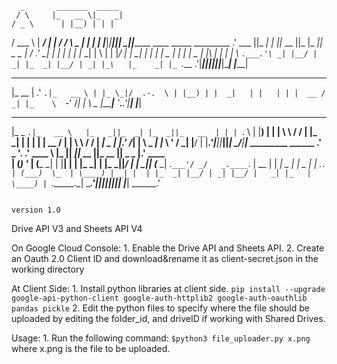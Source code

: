       _       _______  _____
     / \     |_   __ \|_   _|
    / _ \      | |__) | | |
   / ___ \     |  ___/  | |
 _/ /   \ \_  _| |_    _| |_
|____|_|____||_____| _|_____|_______  ____  _____  _________
 .' ___  ||_   _|   |_   _||_   __  ||_   \|_   _||  _   _  |
/ .'   \_|  | |       | |    | |_ \_|  |   \ | |  |_/ | | \_|
| |         | |   _   | |    |  _| _   | |\ \| |      | |
\ `.___.'\ _| |__/ | _| |_  _| |__/ | _| |_\   |_    _| |_
 `.____ .'|________||_____||________||_____|\____|  |_____|
 ________    ___   _______
|_   __  | .'   `.|_   __ \
  | |_ \_|/  .-.  \ | |__) |
  |  _|   | |   | | |  __ /
 _| |_    \  `-'  /_| |  \ \_
|_____|    `.___.'|____| |___|
 ______   _______     _____  ____   ____  ________
|_   _ `.|_   __ \   |_   _||_  _| |_  _||_   __  |
  | | `. \ | |__) |    | |    \ \   / /    | |_ \_|
  | |  | | |  __ /     | |     \ \ / /     |  _| _
 _| |_.' /_| |  \ \_  _| |_     \ ' /     _| |__/ |
|______.'|____|_|___||_____|  ___\_/_____|________|___  _________   ______
 .' _ '.     .' ____ \ |_   ||   _||_   __  ||_   __  ||  _   _  |.' ____ \
 | (_) '___  | (___ \_|  | |__| |    | |_ \_|  | |_ \_||_/ | | \_|| (___ \_|
 .`___'/ _/   _.____`.   |  __  |    |  _| _   |  _| _     | |     _.____`.
| (___)  \_  | \____) | _| |  | |_  _| |__/ | _| |__/ |   _| |_   | \____) |
`._____.\__|  \______.'|____||____||________||________|  |_____|   \______.'


                                                                                    version 1.0
Drive API V3 and Sheets API V4

On Google Cloud Console:
    1. Enable the Drive API and Sheets API.
    2. Create an Oauth 2.0 Client ID and download&rename it as client-secret.json in the working directory

At Client Side:
    1. Install python libraries at client side.
        ```pip install --upgrade google-api-python-client google-auth-httplib2 google-auth-oauthlib pandas pickle```
    2. Edit the python files to specify where the file should be uploaded by editing the folder_id, and driveID if working with Shared Drives.

Usage:
    1. Run the following command:
        ```$python3 file_uploader.py x.png```
        where x.png is the file to be uploaded.




